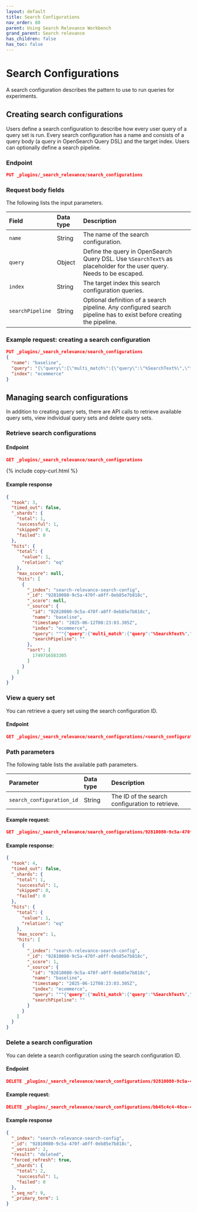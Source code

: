 ```yaml
---
layout: default
title: Search Configurations
nav_order: 80
parent: Using Search Relevance Workbench
grand_parent: Search relevance
has_children: false
has_toc: false
---
```


# Search Configurations

A search configuration describes the pattern to use to run queries for experiments.

## Creating search configurations

Users define a search configuration to describe how every user query of a query set is run. Every search configuration has a name and consists of a query body (a query in OpenSearch Query DSL) and the target index. Users can optionally define a search pipeline.

### Endpoint

```json
PUT _plugins/_search_relevance/search_configurations
```

### Request body fields

The following lists the input parameters.

Field | Data type |  Description
:---  | :--- | :---
`name` | String |	The name of the search configuration.
`query` | Object | Define the query in OpenSearch Query DSL. Use `%SearchText%` as placeholder for the user query. Needs to be escaped.
`index` | String | The target index this search configuration queries.
`searchPipeline` | String | Optional definition of a search pipeline. Any configured search pipeline has to exist before creating the pipeline.

### Example request: creating a search configuration

```json
PUT _plugins/_search_relevance/search_configurations
{
  "name": "baseline",
  "query": "{\"query\":{\"multi_match\":{\"query\":\"%SearchText%\",\"fields\":[\"id\",\"title\",\"category\",\"bullets\",\"description\",\"attrs.Brand\",\"attrs.Color\"]}}}",
  "index": "ecommerce"
}
```

## Managing search configurations

In addition to creating query sets, there are API calls to retrieve available query sets, view individual query sets and delete query sets.

### Retrieve search configurations

#### Endpoint

```json
GET _plugins/_search_relevance/search_configurations
```
{% include copy-curl.html %}

#### Example response

```json
{
  "took": 3,
  "timed_out": false,
  "_shards": {
    "total": 1,
    "successful": 1,
    "skipped": 0,
    "failed": 0
  },
  "hits": {
    "total": {
      "value": 1,
      "relation": "eq"
    },
    "max_score": null,
    "hits": [
      {
        "_index": "search-relevance-search-config",
        "_id": "92810080-9c5a-470f-a0ff-0eb85e7b818c",
        "_score": null,
        "_source": {
          "id": "92810080-9c5a-470f-a0ff-0eb85e7b818c",
          "name": "baseline",
          "timestamp": "2025-06-12T08:23:03.305Z",
          "index": "ecommerce",
          "query": """{"query":{"multi_match":{"query":"%SearchText%","fields":["id","title","category","bullets","description","attrs.Brand","attrs.Color"]}}}""",
          "searchPipeline": ""
        },
        "sort": [
          1749716583305
        ]
      }
    ]
  }
}
```

### View a query set

You can retrieve a query set using the search configuration ID.

#### Endpoint

```json
GET _plugins/_search_relevance/search_configurations/<search_configuration_id>
```

### Path parameters

The following table lists the available path parameters.

| Parameter | Data type | Description |
| :--- | :--- | :--- |
| `search_configuration_id` | String | The ID of the search configuration to retrieve. |

#### Example request:

```json
GET _plugins/_search_relevance/search_configurations/92810080-9c5a-470f-a0ff-0eb85e7b818c
```

#### Example response:

```json
{
  "took": 4,
  "timed_out": false,
  "_shards": {
    "total": 1,
    "successful": 1,
    "skipped": 0,
    "failed": 0
  },
  "hits": {
    "total": {
      "value": 1,
      "relation": "eq"
    },
    "max_score": 1,
    "hits": [
      {
        "_index": "search-relevance-search-config",
        "_id": "92810080-9c5a-470f-a0ff-0eb85e7b818c",
        "_score": 1,
        "_source": {
          "id": "92810080-9c5a-470f-a0ff-0eb85e7b818c",
          "name": "baseline",
          "timestamp": "2025-06-12T08:23:03.305Z",
          "index": "ecommerce",
          "query": """{"query":{"multi_match":{"query":"%SearchText%","fields":["id","title","category","bullets","description","attrs.Brand","attrs.Color"]}}}""",
          "searchPipeline": ""
        }
      }
    ]
  }
}
```

### Delete a search configuration

You can delete a search configuration using the search configuration ID.

#### Endpoint

```json
DELETE _plugins/_search_relevance/search_configurations/92810080-9c5a-470f-a0ff-0eb85e7b818c
```

#### Example request:

```json
DELETE _plugins/_search_relevance/search_configurations/bb45c4c4-48ce-461b-acbc-f154c0a17ec9
```

#### Example response

```json
{
  "_index": "search-relevance-search-config",
  "_id": "92810080-9c5a-470f-a0ff-0eb85e7b818c",
  "_version": 2,
  "result": "deleted",
  "forced_refresh": true,
  "_shards": {
    "total": 2,
    "successful": 1,
    "failed": 0
  },
  "_seq_no": 9,
  "_primary_term": 1
}
```
